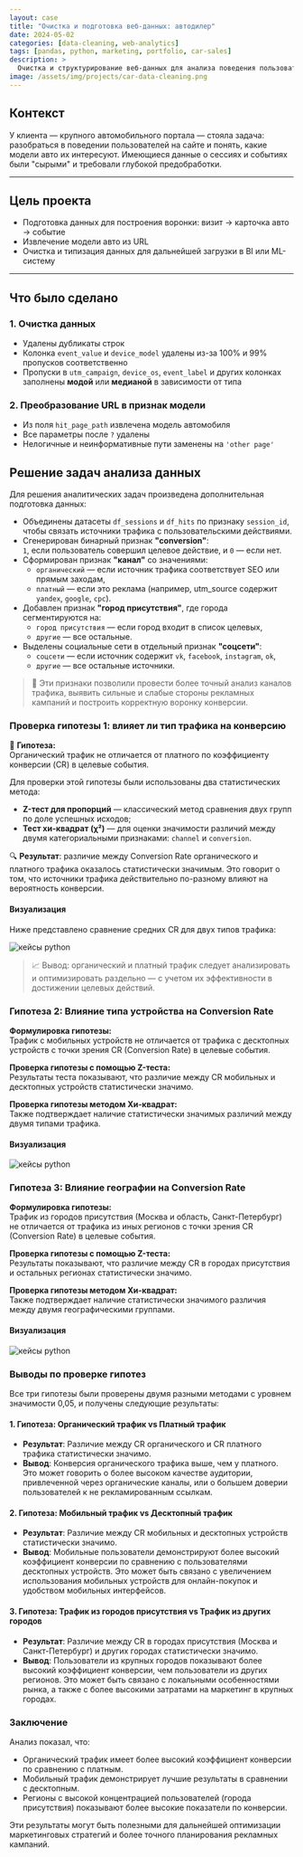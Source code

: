 ```yaml
---
layout: case
title: "Очистка и подготовка веб-данных: автодилер"
date: 2024-05-02
categories: [data-cleaning, web-analytics]
tags: [pandas, python, marketing, portfolio, car-sales]
description: >
  Очистка и структурирование веб-данных для анализа поведения пользователей на сайте автомобильного дилера. Подготовка признаков, извлечение модели авто, обработка пропусков и типизация.
image: /assets/img/projects/car-data-cleaning.png
---
```


## Контекст

У клиента — крупного автомобильного портала — стояла задача: разобраться в поведении пользователей на сайте и понять, какие модели авто их интересуют. Имеющиеся данные о сессиях и событиях были "сырыми" и требовали глубокой предобработки.

---

## Цель проекта

- Подготовка данных для построения воронки: визит → карточка авто → событие
- Извлечение модели авто из URL
- Очистка и типизация данных для дальнейшей загрузки в BI или ML-систему

---

## Что было сделано

### 1. Очистка данных

- Удалены дубликаты строк
- Колонка `event_value` и `device_model` удалены из-за 100% и 99% пропусков соответственно
- Пропуски в `utm_campaign`, `device_os`, `event_label` и других колонках заполнены **модой** или **медианой** в зависимости от типа

### 2. Преобразование URL в признак модели

- Из поля `hit_page_path` извлечена модель автомобиля
- Все параметры после `?` удалены
- Нелогичные и неинформативные пути заменены на `'other page'`

## Решение задач анализа данных

Для решения аналитических задач произведена дополнительная подготовка данных:

- Объединены датасеты `df_sessions` и `df_hits` по признаку `session_id`, чтобы связать источники трафика с пользовательскими действиями.
- Сгенерирован бинарный признак **"conversion"**:  
  `1`, если пользователь совершил целевое действие, и `0` — если нет.
- Сформирован признак **"канал"** со значениями:
  - `органический` — если источник трафика соответствует SEO или прямым заходам,
  - `платный` — если это реклама (например, utm_source содержит `yandex`, `google`, `cpc`).
- Добавлен признак **"город присутствия"**, где города сегментируются на:
  - `город присутствия` — если город входит в список целевых,
  - `другие` — все остальные.
- Выделены социальные сети в отдельный признак **"соцсети"**:
  - `соцсети` — если источник содержит `vk`, `facebook`, `instagram`, `ok`,
  - `другие` — все остальные источники.

> 📌 Эти признаки позволили провести более точный анализ каналов трафика, выявить сильные и слабые стороны рекламных кампаний и построить корректную воронку конверсии.

### Проверка гипотезы 1: влияет ли тип трафика на конверсию

📌 **Гипотеза:**  
Органический трафик не отличается от платного по коэффициенту конверсии (CR) в целевые события.

Для проверки этой гипотезы были использованы два статистических метода:

- **Z-тест для пропорций** — классический метод сравнения двух групп по доле успешных исходов;
- **Тест хи-квадрат (χ²)** — для оценки значимости различий между двумя категориальными признаками: `channel` и `conversion`.

🔍 **Результат**: различие между Conversion Rate органического и платного трафика оказалось статистически значимым. Это говорит о том, что источники трафика действительно по-разному влияют на вероятность конверсии.

#### Визуализация

Ниже представлено сравнение средних CR для двух типов трафика:

   <div class="case-image">
      <img src="{{ site.baseurl }}/assets/images/sber_compartion.png" alt="кейсы python" class="img-fluid w-50">
    </div>

> 📈 Вывод: органический и платный трафик следует анализировать и оптимизировать раздельно — с учетом их эффективности в достижении целевых действий.

### Гипотеза 2: Влияние типа устройства на Conversion Rate

**Формулировка гипотезы:**  
Трафик с мобильных устройств не отличается от трафика с десктопных устройств с точки зрения CR (Conversion Rate) в целевые события.

**Проверка гипотезы с помощью Z-теста:**  
Результаты теста показывают, что различие между CR мобильных и десктопных устройств статистически значимо.

**Проверка гипотезы методом Хи-квадрат:**  
Также подтверждает наличие статистически значимых различий между двумя типами трафика.

#### Визуализация
   <div class="case-image">
        <img src="{{ site.baseurl }}/assets/images/sber_devices.png" alt="кейсы python" class="img-fluid w-50">
    </div>

### Гипотеза 3: Влияние географии на Conversion Rate

**Формулировка гипотезы:**  
Трафик из городов присутствия (Москва и область, Санкт-Петербург) не отличается от трафика из иных регионов с точки зрения CR (Conversion Rate) в целевые события.

**Проверка гипотезы с помощью Z-теста:**  
Результаты показывают, что различие между CR в городах присутствия и остальных регионах статистически значимо.

**Проверка гипотезы методом Хи-квадрат:**  
Также подтверждает наличие статистически значимого различия между двумя географическими группами.

#### Визуализация
   <div class="case-image">
        <img src="{{ site.baseurl }}/assets/images/sber_regions.png" alt="кейсы python" class="img-fluid w-50">
    </div>

### Выводы по проверке гипотез

Все три гипотезы были проверены двумя разными методами с уровнем значимости 0,05, и получены следующие результаты:

#### 1. **Гипотеза: Органический трафик vs Платный трафик**
   - **Результат**: Различие между CR органического и CR платного трафика статистически значимо.
   - **Вывод**: Конверсия органического трафика выше, чем у платного. Это может говорить о более высоком качестве аудитории, привлеченной через органические каналы, или о большем доверии пользователей к не рекламированным ссылкам.

#### 2. **Гипотеза: Мобильный трафик vs Десктопный трафик**
   - **Результат**: Различие между CR мобильных и десктопных устройств статистически значимо.
   - **Вывод**: Мобильные пользователи демонстрируют более высокий коэффициент конверсии по сравнению с пользователями десктопных устройств. Это может быть связано с увеличением использования мобильных устройств для онлайн-покупок и удобством мобильных интерфейсов.

#### 3. **Гипотеза: Трафик из городов присутствия vs Трафик из других городов**
   - **Результат**: Различие между CR в городах присутствия (Москва и Санкт-Петербург) и других городах статистически значимо.
   - **Вывод**: Пользователи из крупных городов показывают более высокий коэффициент конверсии, чем пользователи из других регионов. Это может быть связано с локальными особенностями рынка, а также с более высокими затратами на маркетинг в крупных городах.

### Заключение

Анализ показал, что:

- Органический трафик имеет более высокий коэффициент конверсии по сравнению с платным.
- Мобильный трафик демонстрирует лучшие результаты в сравнении с десктопным.
- Регионы с высокой концентрацией пользователей (города присутствия) показывают более высокие показатели по конверсии.

Эти результаты могут быть полезными для дальнейшей оптимизации маркетинговых стратегий и более точного планирования рекламных кампаний.



